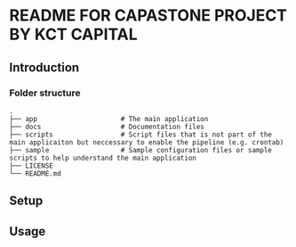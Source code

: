 # README FOR CAPASTONE PROJECT BY KCT CAPITAL

## Introduction

### Folder structure

    .
    ├── app                     # The main application
    ├── docs                    # Documentation files
    ├── scripts                 # Script files that is not part of the main applicaiton but neccessary to enable the pipeline (e.g. crontab)
    ├── sample                  # Sample configuration files or sample scripts to help understand the main application
    ├── LICENSE
    └── README.md

## Setup

## Usage
